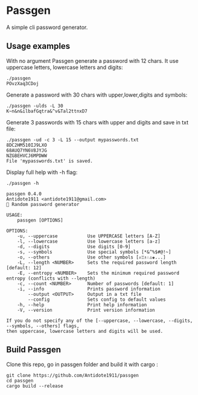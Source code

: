 # Passgen

A simple cli password generator.

## Usage examples

 With no argument Passgen generate a password with 12 chars. It use uppercase letters, lowercase letters and digits:
```
./passgen
POvzXaq3CDoj
```

Generate a password with 30 chars with upper,lower,digits and symbols:
```
./passgen -ulds -L 30
K~n&n&ilbafGqtra&^v&Tal2ttnxD7
```

Generate 3 passwords with 15 chars with upper and digits and save in txt file:
```
./passgen -ud -c 3 -L 15 --output mypasswords.txt
8DC2HM510IJ9LXO
68AUQ7YN6V8JYJG
NZGBEHVCJ6MPDWW
File 'mypasswords.txt' is saved.
```
Display full help with -h flag:

```
./passgen -h

passgen 0.4.0
Antidote1911 <antidote1911@gmail.com>
🔑 Random password generator

USAGE:
    passgen [OPTIONS]

OPTIONS:
    -u, --uppercase           Use UPPERCASE letters [A-Z]
    -l, --lowercase           Use lowercase letters [a-z]
    -d, --digits              Use digits [0-9]
    -s, --symbols             Use special symbols [*&^%$#@!~]
    -o, --others              Use other symbols [♕♖♗♘♙♚...]
    -L, --length <NUMBER>     Sets the required password length [default: 12]
    -E, --entropy <NUMBER>    Sets the minimum required password entropy (conflicts with --length)
    -c, --count <NUMBER>      Number of passwords [default: 1]
    -i, --info                Prints password information
        --output <OUTPUT>     Output in a txt file
        --config              Sets config to default values
    -h, --help                Print help information
    -V, --version             Print version information

If you do not specify any of the [--uppercase, --lowercase, --digits, --symbols, --others] flags,
then uppercase, lowercase letters and digits will be used.
```
## Build Passgen
Clone this repo, go in passgen folder and build it with cargo :
```
git clone https://github.com/Antidote1911/passgen
cd passgen
cargo build --release

```
